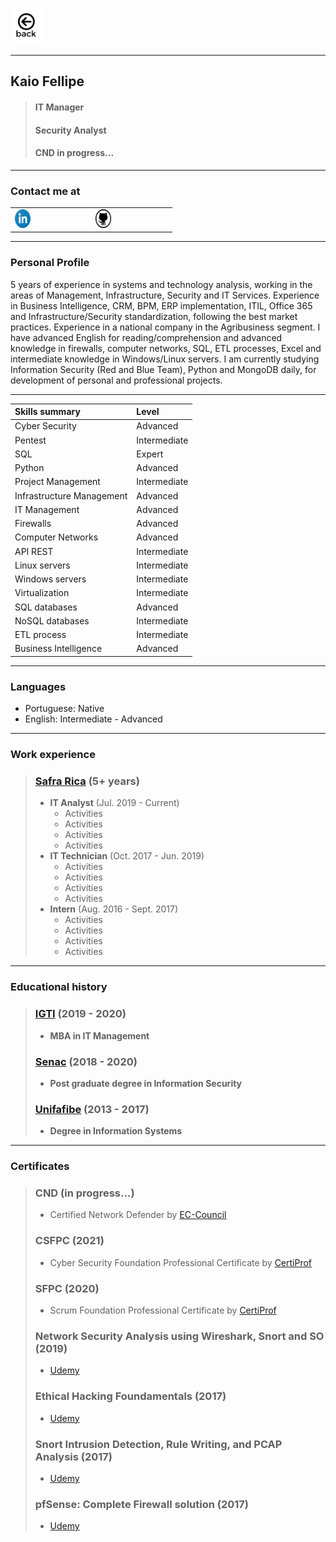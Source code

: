 <a href="https://kaio6fellipe.github.io/"><img src="./images/back-home.png" alt="Home Page" width="50" height="58"></a> 

* * *
## **Kaio Fellipe**
> #### IT Manager
> #### Security Analyst
> #### CND in progress...

---
### **Contact me at**
<table>
    <tr>
        <td><img src="./images/linkedin-icon.svg" alt="Linkedin" width="25" height="30"></td>
        <td><a href="https://www.linkedin.com/in/kaio-fellipe/" style="color: white">kaio-fellipe</a></td>
        <td><img src="./images/github-icon.svg" alt="GitHub" width="25" height="30"></td>
        <td><a href="https://github.com/kaio6fellipe" style="color: white">kaio6fellipe</a></td>
    </tr>
</table>

---
### **Personal Profile**

5 years of experience in systems and technology analysis, working in the areas of Management, Infrastructure, Security and IT Services. Experience in Business Intelligence, CRM, BPM, ERP implementation, ITIL, Office 365 and Infrastructure/Security standardization, following the best market practices. Experience in a national company in the Agribusiness segment. I have advanced English for reading/comprehension and advanced knowledge in firewalls, computer networks, SQL, ETL processes, Excel and intermediate knowledge in  Windows/Linux servers. I am currently studying Information Security (Red and Blue Team), Python and MongoDB daily, for development of personal and professional projects.

---

| **Skills summary**        | Level        |
|:--------------------------|:-------------|
| Cyber Security            | Advanced     |
| Pentest                   | Intermediate |
| SQL                       | Expert       |
| Python                    | Advanced     |
| Project Management        | Intermediate |
| Infrastructure Management | Advanced     |
| IT Management             | Advanced     |
| Firewalls                 | Advanced     |
| Computer Networks         | Advanced     |
| API REST                  | Intermediate |
| Linux servers             | Intermediate |
| Windows servers           | Intermediate |
| Virtualization            | Intermediate |
| SQL databases             | Advanced     |
| NoSQL databases           | Intermediate |
| ETL process               | Intermediate |
| Business Intelligence     | Advanced     |

---
### **Languages**
- Portuguese: Native
- English: Intermediate - Advanced

---
### **Work experience**
> ### **[Safra Rica](https://www.safrarica.com.br/)** (5+ years)
> - **IT Analyst** (Jul. 2019 - Current)
>   - Activities
>   - Activities
>   - Activities
>   - Activities
> - **IT Technician** (Oct. 2017 - Jun. 2019)
>   - Activities
>   - Activities
>   - Activities
>   - Activities
> - **Intern** (Aug. 2016 - Sept. 2017)
>   - Activities
>   - Activities
>   - Activities
>   - Activities

---
### **Educational history**
> ### **[IGTI](https://www.igti.com.br/)** (2019 - 2020)
> - **MBA in IT Management**
> 
> ### **[Senac](https://www.sp.senac.br/)** (2018 - 2020)
> - **Post graduate degree in Information Security**
> 
> ### **[Unifafibe](https://unifafibe.com.br/)** (2013 - 2017)
> - **Degree in Information Systems**

---
### **Certificates**
> ### **CND** (in progress...)
> - Certified Network Defender by [EC-Council](https://www.eccouncil.org/)
>
> ### **CSFPC** (2021)
> - Cyber Security Foundation Professional Certificate by [CertiProf](https://certiprof.com/)
>
> ### **SFPC** (2020)
> - Scrum Foundation Professional Certificate by [CertiProf](https://certiprof.com/)
>
> ### **Network Security Analysis using Wireshark, Snort and SO** (2019)
> - [Udemy](https://www.udemy.com/)
>
> ### **Ethical Hacking Foundamentals** (2017)
> - [Udemy](https://www.udemy.com/)
>
> ### **Snort Intrusion Detection, Rule Writing, and PCAP Analysis** (2017)
> - [Udemy](https://www.udemy.com/)
>
> ### **pfSense: Complete Firewall solution** (2017)
> - [Udemy](https://www.udemy.com/)
